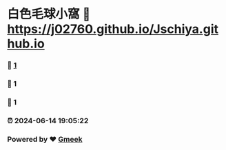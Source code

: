 # 白色毛球小窩 :link: https://j02760.github.io/Jschiya.github.io 
### :page_facing_up: [1](https://j02760.github.io/Jschiya.github.io/tag.html) 
### :speech_balloon: 1 
### :hibiscus: 1 
### :alarm_clock: 2024-06-14 19:05:22 
### Powered by :heart: [Gmeek](https://github.com/Meekdai/Gmeek)
